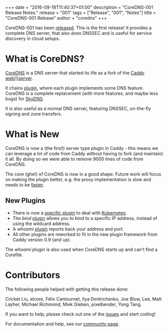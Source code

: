 +++
date = "2016-09-18T11:40:37+01:00"
description = "CoreDNS-001 Release Notes."
release = "001"
tags = ["Release", "001", "Notes"]
title = "CoreDNS-001 Release"
author = "coredns"
+++

CoreDNS-001 has been [released](https://github.com/fdurand/coredns/releases). This is the first
release! It provides a complete DNS server, that also does DNSSEC and is useful for service
discovery in cloud setups.

# What is CoreDNS?

[CoreDNS](https://coredns.io) is a DNS server that started its life as a fork of the [Caddy
web(!)server](https://caddyserver.com).

It chains [plugin](https://github.com/fdurand/coredns/tree/master/plugin),
where each plugin implements some DNS feature. CoreDNS is a complete replacement
(with more features, and maybe less bugs) for [SkyDNS](https://github.com/skynetservices/skydns).

It is also useful as a normal DNS server, featuring DNSSEC, on-the-fly signing and zone transfers.

# What is New

CoreDNS is now a (the first!) server type plugin in Caddy - this means we can leverage a lot of code
from Caddy without having to fork (and maintain) it all. By doing so we were able to remove 9000
lines of code from CoreDNS.

The core (ghe!) of CoreDNS is now in a good shape. Future work will focus on making the
plugin better, e.g. the proxy implementation is slow and needs to be
[faster](https://github.com/fdurand/coredns/issues/184).

## New Plugins

* There is now a [specific
  plugin](https://github.com/fdurand/coredns/tree/master/plugin/kubernetes) to deal with [Kubernetes](https://kubernetes.io).
* The *bind* [plugin](https://github.com/fdurand/coredns/tree/master/plugin/bind)  allows you to bind to a specific IP address, instead of using the wildcard
  address.
* A *whoami* [plugin](https://github.com/fdurand/coredns/tree/master/plugin/whoami) reports
  back your address and port.
* All other plugins are reworked to fit in the new plugin framework from Caddy version 0.9 (and
  up).

The *whoami* plugin is also used when CoreDNS starts up and can't find a Corefile.

# Contributors

The following people helped with getting this release done:

Cricket Liu, elcore, Félix Cantournet, Ilya Dmitrichenko, Joe Blow, Lee, Matt Layher,
Michael Richmond, Miek Gieben, pixelbender, Yong Tang.

If you want to help, please check out one of the [issues](https://github.com/fdurand/coredns/issues/) and start coding!

For documentation and help, see our [community page](https://coredns.io/community/).
